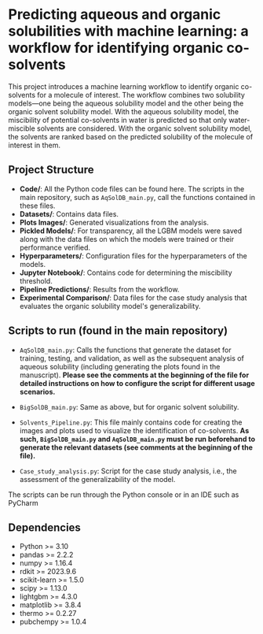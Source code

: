 # Predicting aqueous and organic solubilities with machine learning: a workflow for identifying organic co-solvents

This project introduces a machine learning workflow to identify organic co-solvents for a molecule of interest. The workflow combines two solubility models—one being the aqueous solubility model and the other being the organic solvent solubility model. With the aqueous solubility model, the miscibility of potential co-solvents in water is predicted so that only water-miscible solvents are considered. With the organic solvent solubility model, the solvents are ranked based on the predicted solubility of the molecule of interest in them. 


## Project Structure

- **Code/**: All the Python code files can be found here. The scripts in the main repository, such as `AqSolDB_main.py`, call the functions contained in these files.
- **Datasets/**: Contains data files.  
- **Plots Images/**: Generated visualizations from the analysis.  
- **Pickled Models/**: For transparency, all the LGBM models were saved along with the data files on which the models were trained or their performance verified.  
- **Hyperparameters/**: Configuration files for the hyperparameters of the models.  
- **Jupyter Notebook/**: Contains code for determining the miscibility threshold.  
- **Pipeline Predictions/**: Results from the workflow.  
- **Experimental Comparison/**: Data files for the case study analysis that evaluates the organic solubility model's generalizability.


## Scripts to run (found in the main repository) 

- `AqSolDB_main.py`: Calls the functions that generate the dataset for training, testing, and validation, as well as the subsequent analysis of aqueous solubility (including generating the plots found in the manuscript). **Please see the comments at the beginning of the file for detailed instructions on how to configure the script for different usage scenarios.**

- `BigSolDB_main.py`: Same as above, but for organic solvent solubility.

- `Solvents_Pipeline.py`: This file mainly contains code for creating the images and plots used to visualize the identification of co-solvents. **As such, `BigSolDB_main.py` and `AqSolDB_main.py` must be run beforehand to generate the relevant datasets (see comments at the beginning of the file).** 

- `Case_study_analysis.py`: Script for the case study analysis, i.e., the assessment of the generalizability of the model.


The scripts can be run through the Python console or in an IDE such as PyCharm

## Dependencies

- Python >= 3.10 
- pandas >= 2.2.2
- numpy >= 1.16.4
- rdkit >= 2023.9.6
- scikit-learn >= 1.5.0
- scipy >= 1.13.0
- lightgbm >= 4.3.0
- matplotlib >= 3.8.4
- thermo >= 0.2.27
- pubchempy >= 1.0.4







